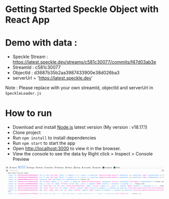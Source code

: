 # Getting Started Speckle Object with React App


# Demo with data : 

- Speckle Stream : https://latest.speckle.dev/streams/c581c30077/commits/f47d03ab3e
- StreamId : c581c30077
- ObjectId : d3687b35b2aa3987433900e38d026ba3
- serverUrl = 'https://latest.speckle.dev'

Note : Please replace with your own streamId, objectId and serverUrl in `SpeckleLoader.js`
# How to run

- Download and install [Node.js](https://nodejs.org/en/download/) latest version (My version : v18.17.1)
- Clone project 
- Run `npm install` to install dependencies
- Run `npm start` to start the app
- Open [http://localhost:3000](http://localhost:3000) to view it in the browser.
- View the console to see the data by Right click > Inspect > Console
Preview 

![](docs/firefox_Ip60ByeYXH.png)